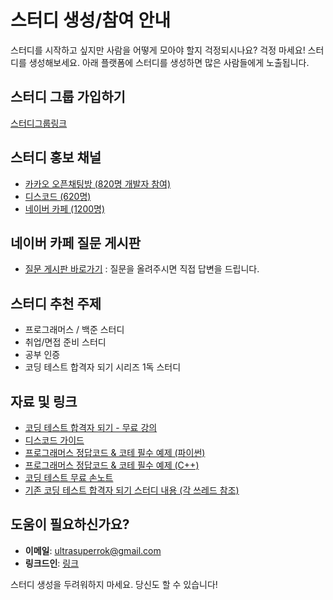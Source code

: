 # 스터디 생성/참여 안내

스터디를 시작하고 싶지만 사람을 어떻게 모아야 할지 걱정되시나요? 걱정 마세요! 스터디를 생성해보세요. 아래 플랫폼에 스터디를 생성하면 많은 사람들에게 노출됩니다.

## 스터디 그룹 가입하기
[스터디그룹링크](https://www.linkedin.com/groups/14606078/)

## 스터디 홍보 채널
- [카카오 오픈채팅방 (820명 개발자 참여)](https://open.kakao.com/o/gX0WnTCf)
- [디스코드 (620명)](https://discord.gg/jUCqgExumm)
- [네이버 카페 (1200명)](https://cafe.naver.com/dremdeveloper)

## 네이버 카페 질문 게시판
- [질문 게시판 바로가기](https://cafe.naver.com/dremdeveloper) : 질문을 올려주시면 직접 답변을 드립니다.

## 스터디 추천 주제
- 프로그래머스 / 백준 스터디
- 취업/면접 준비 스터디
- 공부 인증
- 코딩 테스트 합격자 되기 시리즈 1독 스터디

## 자료 및 링크
- [코딩 테스트 합격자 되기 - 무료 강의](https://inf.run/H9yxm)
- [디스코드 가이드](https://github.com/dremdeveloper/codingtest_python/blob/main/discord.md)
- [프로그래머스 정답코드 & 코테 필수 예제 (파이썬)](https://github.com/dremdeveloper/codingtest_python)
- [프로그래머스 정답코드 & 코테 필수 예제 (C++)](https://github.com/dremdeveloper/codingtest_cpp)
- [코딩 테스트 무료 손노트](https://cafe.naver.com/dremdeveloper/1107)
- [기존 코딩 테스트 합격자 되기 스터디 내용 (각 쓰레드 참조)](https://discord.gg/KwYMvQWH5T)

## 도움이 필요하신가요?
- **이메일**: ultrasuperrok@gmail.com
- **링크드인**: [링크](https://www.linkedin.com/in/ultrasuperrok)

스터디 생성을 두려워하지 마세요. 당신도 할 수 있습니다!
